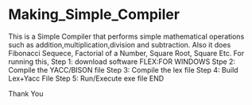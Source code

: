 # Making_Simple_Compiler
This is a Simple Compiler that performs simple mathematical operations such as addition,multiplication,division and subtraction.
Also it does Fibonacci Sequece, Factorial of a Number, Square Root, Square Etc.
For running this, 
Step 1: download software FLEX:FOR WINDOWS 
Stpe 2: Compile the YACC/BISON file
Step 3: Compile the lex file
Step 4: Build Lex+Yacc File 
Step 5: Run/Execute exe file
END

Thank You
